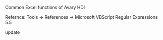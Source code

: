 Common Excel functions of Avary HDI

Refernce:
Tools -> References -> Microsoft VBScript Regular Expressions 5.5

update